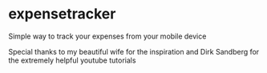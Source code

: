 # expensetracker

Simple way to track your expenses from your mobile device

Special thanks to my beautiful wife for the inspiration and Dirk Sandberg for the extremely helpful youtube tutorials
